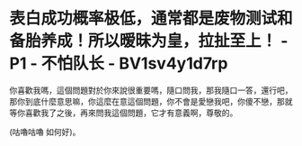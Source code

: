 # 表白成功概率极低，通常都是废物测试和备胎养成！所以暧昧为皇，拉扯至上！ - P1 - 不怕队长 - BV1sv4y1d7rp

你喜歡我嗎，這個問題對於你來說很重要嗎，隨口問我，那我隨口一答，還行吧，那你到底什麼意思嘛，你這麼在意這個問題，你不會是愛戀我吧，你傻不戀，那就等你喜歡我了之後，再來問我這個問題，它才有意義啊，尊敬的。

(咕嚕咕嚕 如何好)。